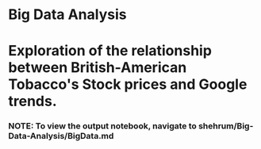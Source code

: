 # Big Data Analysis


# Exploration of the relationship between British-American Tobacco's Stock prices and Google trends.


### NOTE: To view the output notebook, navigate to shehrum/Big-Data-Analysis/BigData.md
